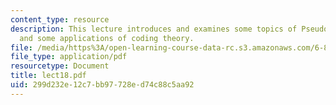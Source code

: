 ```yaml
---
content_type: resource
description: This lecture introduces and examines some topics of Pseudo-randomness
  and some applications of coding theory.
file: /media/https%3A/open-learning-course-data-rc.s3.amazonaws.com/6-895-essential-coding-theory-fall-2004/299d232e12c7bb97728ed74c88c5aa92_lect18.pdf
file_type: application/pdf
resourcetype: Document
title: lect18.pdf
uid: 299d232e-12c7-bb97-728e-d74c88c5aa92
---
```


